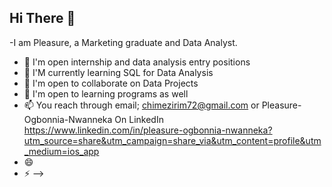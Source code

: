 ## Hi There 👋
-I am Pleasure, a Marketing graduate and Data Analyst.

- 🔭 I'm open internship and data analysis entry positions
- 🌱 I'M currently learning SQL for Data Analysis
- 👯 I'm open to collaborate on Data Projects
- 🤔 I'm open to learning programs as well
- 📫 You reach through email; chimezirim72@gmail.com or Pleasure-Ogbonnia-Nwanneka On LinkedIn https://www.linkedin.com/in/pleasure-ogbonnia-nwanneka?utm_source=share&utm_campaign=share_via&utm_content=profile&utm_medium=ios_app
- 😄 
- ⚡ 
-->
